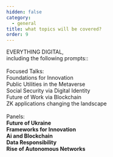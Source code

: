```yaml
---
hidden: false
category:
  - general
title: what topics will be covered?
order: 9
---
```

E﻿VERYTHING DIGITAL,\
i﻿ncluding the following prompts::\
\
Focused Talks:\
Foundations for Innovation\
P﻿ublic Utilities in the Metaverse\
S﻿ocial Security via Digital Identity\
Future of Work via Blockchain\
ZK applications changing the landscape\
\
P﻿anels:\
**Future of Ukraine**\
**Frameworks for  Innovation**\
**Ai and Blockchain**\
**D﻿ata Responsibility**\
**R﻿ise of A﻿utonomous Networks**